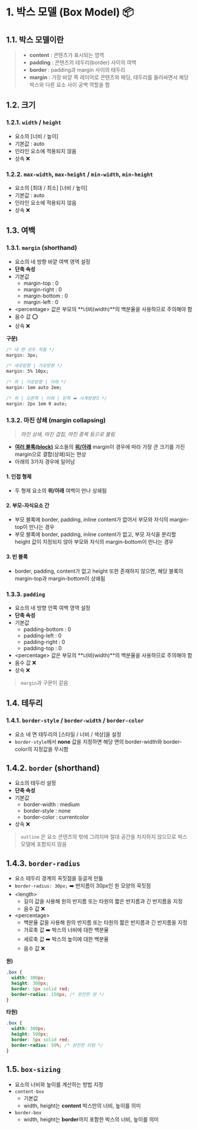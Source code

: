 # 1. 박스 모델 (Box Model) 📦
## 1.1. 박스 모델이란
 > - **content** : 콘텐츠가 표시되는 영역
 > - **padding** : 콘텐츠의 테두리(border) 사이의 여백
 > - **border** : padding과 margin 사이의 테두리
 > - **margin** : 가장 바깥 쪽 레이어로 콘텐츠와 패딩, 테두리를 둘러싸면서 해당 박스와 다른 요소 사이 공백 역할을 함

## 1.2. 크기
### 1.2.1. `width` / `height`
 - 요소의 [너비 / 높이]
 - 기본값 : auto
 - 인라인 요소에 적용되지 않음
 - 상속 ❌

### 1.2.2. `max-width`, `max-height` / `min-width`, `min-height`
 - 요소의 [최대 / 최소] [너비 / 높이]
 - 기본값 : auto
 - 인라인 요소에 적용되지 않음
 - 상속 ❌

## 1.3. 여백
### 1.3.1. `margin` (shorthand)
 * 요소의 네 방향 바깥 여백 영역 설정
 * **단축 속성**
 * 기본값
   - margin-top : 0
   - margin-right : 0
   - margin-bottom : 0
   - margin-left : 0
 * \<percentage> 값은 부모의 **너비(width)**의 백분율을 사용하므로 주의해야 함
 * 음수 값 ⭕️
 * 상속 ❌

**구문)**
```css
/* 네 면 모두 적용 */
margin: 3px;

/* 세로방향 | 가로방향 */
margin: 5% 10px;

/* 위 | 가로방향 | 아래 */
margin: 1em auto 2em;

/* 위 | 오른쪽 | 아래 | 왼쪽 ➡️ 시계방향🔃 */
margin: 2px 1em 0 auto;
```

### 1.3.2. 마진 상쇄 (margin collapsing)
 > *마진 상쇄, 마진 겹침, 마진 중복 등으로 불림*

 - <u>**여러 블록(block)**</u> 요소들의 <u>**위/아래**</u> margin이 경우에 따라 가장 큰 크기를 가진 margin으로 결합(상쇄)되는 현상
 - 아래의 3가지 경우에 일어남

#### 1. 인접 형제
   - 두 형제 요소의 **위/아래** 여백이 만나 상쇄됨
#### 2. 부모-자식요소 간
   - 부모 블록에 border, padding, inline content가 없어서 부모와 자식의 margin-top이 만나는 경우
   - 부모 블록에 border, padding, inline content가 없고, 부모 자식을 분리할 height 값이 지정되지 않아 부모와 자식의 margin-bottom이 만나는 경우 
#### 3. 빈 블록
   - border, padding, content가 없고 height 또한 존재하지 않으면, 해당 블록의 margin-top과 margin-bottom이 상쇄됨

### 1.3.3. `padding`
 * 요소의 네 방향 안쪽 여백 영역 설정
 * **단축 속성**
 * 기본값
   - padding-bottom : 0
   - padding-left : 0
   - padding-right : 0
   - padding-top : 0
 * \<percentage> 값은 부모의 **너비(width)**의 백분율을 사용하므로 주의해야 함
 * 음수 값 ❌
 * 상속 ❌

> `margin`과 구문이 같음

## 1.4. 테두리
### 1.4.1. `border-style` / `border-width` / `border-color`
 - 요소 네 면 테두리의 [스타일 / 너비 / 색상]을 설정
 - `border-style`에서 **none** 값을 지정하면 해당 면의 border-width와 border-color의 지정값을 무시함

## 1.4.2. `border` (shorthand)
 * 요소의 테두리 설정
 * **단축 속성**
 * 기본값
   - border-width : medium
   - border-style : none
   - border-color : currentcolor
 * 상속 ❌

 > `outline` 은 요소 콘텐츠의 밖에 그려지며 절대 공간을 차지하지 않으므로 박스 모델에 포함되지 않음

## 1.4.3. `border-radius`
 - 요소 테두리 경계의 꼭짓점을 둥글게 만듦
 - `border-radius: 30px;` ➡️ 반지름이 30px인 원 모양의 꼭짓점
 - \<length>
   - 길이 값을 사용해 원의 반지름 또는 타원의 짧은 반지름과 긴 반지름을 지정
   - 음수 값 ❌
 - \<percentage>
   - 백분율 값을 사용해 원의 반지름 또는 타원의 짧은 반지름과 긴 반지름을 지정
   - 가로축 값 ➡️ 박스의 너비에 대한 백분율
   - 세로축 값 ➡️ 박스의 높이에 대한 백분율
   - 음수 값 ❌

**원)**
```css
.box {
  width: 300px;
  height: 300px;
  border: 5px solid red;
  border-radius: 150px; /* 완전한 원 */
}
```

**타원)**
```css
.box {
  width: 300px;
  height: 500px;
  border: 5px solid red;
  border-radius: 50%; /* 완전한 타원 */
}
```

## 1.5. `box-sizing`
 * 요소의 너비와 높이를 계산하는 방법 지정
 * `content-box`
   - 기본값
   - width, height는 **content** 박스만의 너비, 높이를 의미
 * `border-box`
   - width, height는 **border**까지 포함한 박스의 너비, 높이를 의미